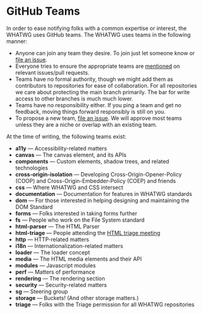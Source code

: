 # GitHub Teams

In order to ease notifying folks with a common expertise or interest, the WHATWG uses GitHub teams. The WHATWG uses teams in the following manner:

* Anyone can join any team they desire. To join just let someone know or [file an issue](https://github.com/whatwg/meta/issues/new).
* Everyone tries to ensure the appropriate teams are [mentioned](https://github.com/blog/1121-introducing-team-mentions) on relevant issues/pull requests.
* Teams have no formal authority, though we might add them as contributors to repositories for ease of collaboration. For all repositories we care about protecting the main branch primarily. The bar for write access to other branches is much much lower.
* Teams have no responsibility either. If you ping a team and get no feedback, moving things forward responsibly is still on you.
* To propose a new team, [file an issue](https://github.com/whatwg/meta/issues/new). We will approve most teams unless they are a niche or overlap with an existing team.

At the time of writing, the following teams exist:

- **a11y** — Accessibility-related matters
- **canvas** — The canvas element, and its APIs
- **components** — Custom elements, shadow trees, and related technologies
- **cross-origin-isolation** — Developing Cross-Origin-Opener-Policy (COOP) and Cross-Origin-Embedder-Policy (COEP) and friends
- **css** — Where WHATWG and CSS intersect
- **documentation** — Documentation for features in WHATWG standards
- **dom** — For those interested in helping designing and maintaining the DOM Standard
- **forms** — Folks interested in taking forms further
- **fs** — People who work on the File System standard
- **html-parser** — The HTML Parser
- **html-triage** — People attending the [HTML triage meeting](https://github.com/whatwg/html/issues/6371)
- **http** — HTTP-related matters
- **i18n** — Internationalization-related matters
- **loader** — The loader concept
- **media** — The HTML media elements and their API
- **modules** — Javascript modules
- **perf** — Matters of performance
- **rendering** — The rendering section
- **security** — Security-related matters
- **sg** — Steering group
- **storage** — Buckets! (And other storage matters.)
- **triage** — Folks with the Triage permission for all WHATWG repositories
